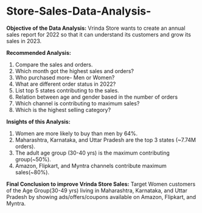 # Store-Sales-Data-Analysis-
**Objective of the Data Analysis:**
Vrinda Store wants to create an annual sales report for 2022 so that it can understand its customers and grow its sales in 2023.

**Recommended Analysis:**
1. Compare the sales and orders.
2. Which month got the highest sales and orders?
3. Who purchased more- Men or Women?
4. What are different order status in 2022?
5. List top 5 states contributing to the sales.
6. Relation between age and gender based in the number of orders
7. Which channel is contributing to maximum sales?
8. Which is the highest selling category?

**Insights of this Analysis:**
1. Women are more likely to buy than men by 64%.
2. Maharashtra, Karnataka, and Uttar Pradesh are the top 3 states (~7.74M orders).
3. The adult age group (30-40 yrs) is the maximum contributing group(~50%).
4. Amazon, Flipkart, and Myntra channels contribute maximum sales(~80%).

**Final Conclusion to improve Vrinda Store Sales:**
Target Women customers of the Age Group(30-49 yrs) living in Maharashtra, Karnataka, and Uttar Pradesh by showing ads/offers/coupons available on Amazon, Flipkart, and Myntra.
